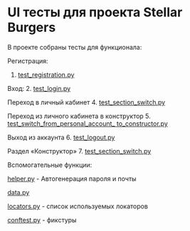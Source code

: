 # UI тесты для проекта Stellar Burgers
В проекте собраны тесты для  функционала:

Регистрация:
1. [test_registration.py](tests%2Ftest_registration.py)

Вход:
2. [test_login.py](tests%2Ftest_login.py)

Переход в личный кабинет
4. [test_section_switch.py](tests%2Ftest_section_switch.py)

Переход из личного кабинета в конструктор 
5. [test_switch_from_personal_account_ to_constructor.py](tests%2Ftest_switch_from_personal_account_%20to_constructor.py) 

Выход из аккаунта
6. [test_logout.py](tests%2Ftest_logout.py)

Раздел «Конструктор»
7. [test_section_switch.py](tests%2Ftest_section_switch.py)

Вспомогательные функции:

[helper.py](tests%2Fhelper.py) - Автогенерация пароля и почты

[data.py](data.py) 

[locators.py](locators.py) - список используемых локаторов

[conftest.py](conftest.py) - фикстуры